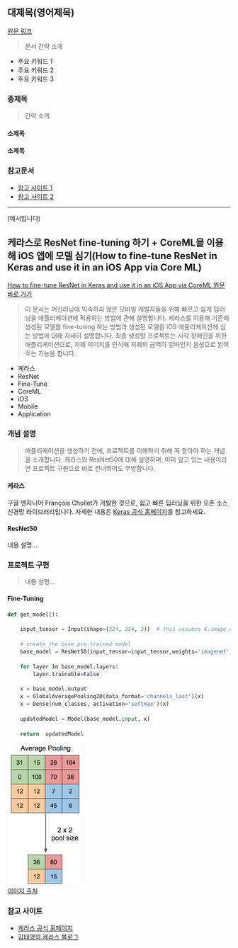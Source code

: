 ## 대제목(영어제목)
[원문 링크]()
> 문서 간략 소개

* 주요 키워드 1
* 주요 키워드 2
* 주요 키워드 3

### 중제목
> 간략 소개

#### 소제목

#### 소제목

### 참고문서
* [참고 사이트 1]()
* [참고 사이트 2]()

----
(예시입니다)

## 케라스로 ResNet fine-tuning 하기 + CoreML을 이용해 iOS 앱에 모델 심기(How to fine-tune ResNet in Keras and use it in an iOS App via Core ML)
[How to fine-tune ResNet in Keras and use it in an iOS App via CoreML 원문 바로 가기](https://heartbeat.fritz.ai/how-to-fine-tune-resnet-in-keras-and-use-it-in-an-ios-app-via-core-ml-ee7fd84c1b26)
> 이 문서는 머신러닝에 익숙하지 않은 모바일 개발자들을 위해 빠르고 쉽게 딥러닝을 애플리케이션에 적용하는 방법에 관해 설명합니다. 케라스를 이용해 기존에 생성된 모델을 fine-tuning 하는 방법과 생성된 모델을 iOS 애플리케이션에 심는 방법에 대해 자세히 설명합니다. 최종 생성할 프로젝트는 시각 장애인을 위한 애플리케이션으로, 지폐 이미지를 인식해 지폐의 금액이 얼마인지 음성으로 읽어주는 기능을 합니다.

* 케라스 
* ResNet
* Fine-Tune
* CoreML
* iOS
* Mobile
* Application


### 개념 설명
> 애플리케이션을 생성하기 전에, 프로젝트를 이해하기 위해 꼭 알아야 하는 개념을 소개합니다. 케라스와 ResNet50에 대해 설명하며, 이미 알고 있는 내용이라면 프로젝트 구현으로 바로 건너뛰어도 무방합니다.

#### 케라스
구글 엔지니어 François Chollet가 개발한 것으로, 쉽고 빠른 딥러닝을 위한 오픈 소스 신경망 라이브러리입니다. 자세한 내용은 [Keras 공식 홈페이지](https://keras.io)를 참고하세요.

#### ResNet50
내용 설명...


### 프로젝트 구현
> 내용 설명...

#### Fine-Tuning

```python
def get_model():
  
    input_tensor = Input(shape=(224, 224, 3))  # this assumes K.image_data_format() == 'channels_last'
	
    # create the base pre-trained model
    base_model = ResNet50(input_tensor=input_tensor,weights='imagenet',include_top=False)
	
    for layer in base_model.layers:
        layer.trainable=False
	
    x = base_model.output
    x = GlobalAveragePooling2D(data_format='channels_last')(x)
    x = Dense(num_classes, activation='softmax')(x)
	
    updatedModel = Model(base_model.input, x)
	
    return  updatedModel
```

![average pooling image](media/01_0.png)  
[이미지 출처](https://pythonmachinelearning.pro/introduction-to-convolutional-neural-networks-for-vision-tasks/)

### 참고 사이트
* [케라스 공식 홈페이지](https://keras.io)
* [김태영의 케라스 블로그](https://keras.io)